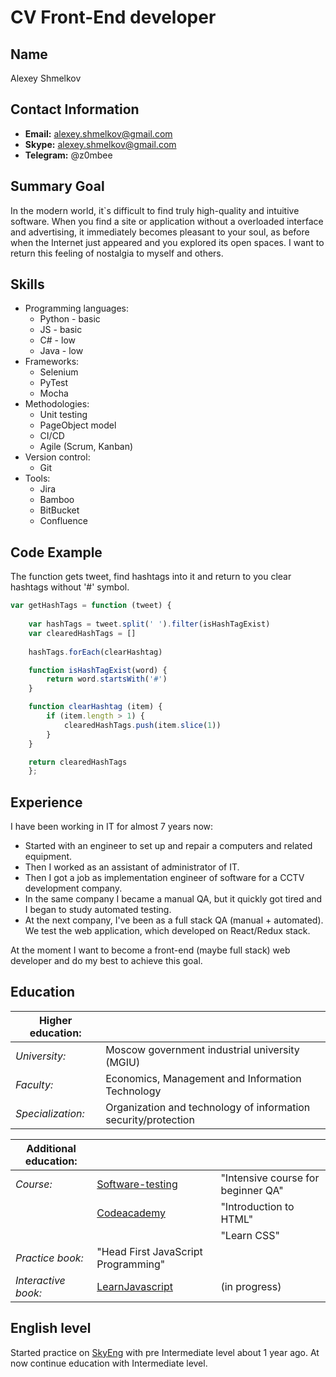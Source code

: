 # CV Front-End developer

## Name
Alexey Shmelkov

## Contact Information
* __Email:__ alexey.shmelkov@gmail.com
* __Skype:__ alexey.shmelkov@gmail.com
* __Telegram:__ @z0mbee

## Summary Goal
In the modern world, it`s difficult to find truly high-quality and intuitive software. 
When you find a site or application without a overloaded interface and advertising, it immediately becomes pleasant to your soul, as before when the Internet just appeared and you explored its open spaces. 
I want to return this feeling of nostalgia to myself and others.

## Skills
* Programming languages: 
    * Python - basic
    * JS - basic
    * C# - low
    * Java - low
* Frameworks: 
    * Selenium
    * PyTest
    * Mocha
* Methodologies:
    * Unit testing
    * PageObject model
    * CI/CD
    * Agile (Scrum, Kanban)
* Version control:
    * Git
* Tools:
    * Jira
    * Bamboo
    * BitBucket
    * Confluence

## Code Example
The function gets tweet, find hashtags into it and return to you clear hashtags without '#' symbol.
```javascript
var getHashTags = function (tweet) {
    
    var hashTags = tweet.split(' ').filter(isHashTagExist)
    var clearedHashTags = []
    
    hashTags.forEach(clearHashtag)

    function isHashTagExist(word) {
        return word.startsWith('#')
    }

    function clearHashtag (item) {
        if (item.length > 1) {
            clearedHashTags.push(item.slice(1))
        }
    }

    return clearedHashTags
    };
```

## Experience
I have been working in IT for almost 7 years now:
* Started with an engineer to set up and repair a computers and related equipment.
* Then I worked as an assistant of administrator of IT.
* Then I got a job as implementation engineer of software for a CCTV development company.
* In the same company I became a manual QA, but it quickly got tired and I began to study automated testing.
* At the next company, I've been as a full stack QA (manual + automated). We test the web application, which developed on React/Redux stack.

At the moment I want to become a front-end (maybe full stack) web developer and do my best to achieve this goal.

## Education
| __Higher education:__ |                                                                |
|-----------------------|----------------------------------------------------------------|
| _University:_         | Moscow government industrial university (MGIU)                 |
| _Faculty:_            | Economics, Management and Information Technology               |  
| _Specialization:_     | Organization and technology of information security/protection |

| __Additional education:__ |                                                              |                                    |
|---------------------------|--------------------------------------------------------------|------------------------------------|
| _Course:_                 | [Software-testing](http://Software-testing.ru)               | "Intensive course for beginner QA" |
|                           | [Codeacademy](https://www.codecademy.com/profiles/beez0mbie) | "Introduction to HTML"             |
|                           |                                                              | "Learn CSS"                        |                  
| _Practice book:_          | "Head First JavaScript Programming"                          |                                    |
| _Interactive book:_       | [LearnJavascript](https://learn.javascript.ru/)              |(in progress)                       |

## English level
Started practice on [SkyEng](http://skyeng.ru/) with pre Intermediate level about 1 year ago. 
At now continue education with Intermediate level.